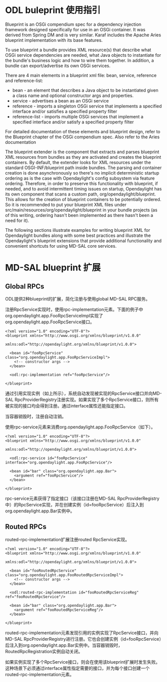 ODL buleprint 使用指引
====================

Blueprint is an OSGi compendium spec for a dependency injection framework designed specifically for use in an OSGi container. It was derived from Spring DM and is very similar. Karaf includes the Apache Aries blueprint implementation with its base features.

To use blueprint a bundle provides XML resource(s) that describe what OSGi service dependencies are needed, what Java objects to instantiate for the bundle's business logic and how to wire them together. In addition, a bundle can export/advertise its own OSGi services.

There are 4 main elements in a blueprint xml file: bean, service, reference and reference-list:

- bean - an element that describes a Java object to be instantiated given a class name and optional constructor args and properties.
- service - advertises a bean as an OSGi service
- reference - imports a singleton OSGi service that implements a specified interface and/or satisfies a specified property filter
- reference-list - imports multiple OSGi services that implement a specified interface and/or satisfy a specified property filter


For detailed documentation of these elements and blueprint design, refer to the Blueprint chapter of the OSGi compendium spec. Also refer to the Aries documentation

The blueprint extender is the component that extracts and parses blueprint XML resources from bundles as they are activated and creates the blueprint containers. By default, the extender looks for XML resources under the standard OSGI-INF/blueprint path inside bundles. The parsing and container creation is done asynchronously so there's no implicit deterministic startup ordering as is the case with Opendaylight's config subsystem via feature ordering. Therefore, in order to preserve this functionality with blueprint, if needed, and to avoid intermittent timing issues on startup, Opendaylight has its own component that scans a custom path, org/opendaylight/blueprint. This allows for the creation of blueprint containers to be potentially ordered. So it is recommended to put your blueprint XML files under src/main/resources/org/opendaylight/blueprint in your bundle projects (as of this writing, ordering hasn't been implemented as there hasn't been a need for it).

The following sections illustrate examples for writing blueprint XML for Opendaylight bundles along with some best practices and illustrate the Opendaylight's blueprint extensions that provide additional functionality and convenient shortcuts for using MD-SAL core services. 

# MD-SAL blueprint 扩展
## Global RPCs

ODL提供2种blueprint的扩展，简化注册与使用global MD-SAL RPC服务。

注册RpcService实现时，使用rpc-implementation元素。下面的例子中org.opendaylight.app.FooRpcServiceImpl实现了org.opendaylight.app.FooRpcService接口。

```
<?xml version="1.0" encoding="UTF-8"?>
<blueprint xmlns="http://www.osgi.org/xmlns/blueprint/v1.0.0"
                 xmlns:odl="http://opendaylight.org/xmlns/blueprint/v1.0.0">

  <bean id="fooRpcService" class="org.opendaylight.app.FooRpcServiceImpl">
    <!-- constructor args -->
  </bean>

  <odl:rpc-implementation ref="fooRpcService"/>

</blueprint>
```

通过引用实现实例（如上所示），系统自动发现被实现的RpcService接口并向MD-SAL RpcProviderRegistry注册实现。如果实现了多个RpcService接口，则所有被实现的接口均会得到注册。通过interface属性还能指定接口。

当容器销毁时，注册自动注销。

使用rpc-service元素来消费org.opendaylight.app.FooRpcService（如下）。

```
<?xml version="1.0" encoding="UTF-8"?>
<blueprint xmlns="http://www.osgi.org/xmlns/blueprint/v1.0.0"
                 xmlns:odl="http://opendaylight.org/xmlns/blueprint/v1.0.0">

  <odl:rpc-service id="fooRpcService" interface="org.opendaylight.app.FooRpcService"/>

  <bean id="bar" class="org.opendaylight.app.Bar">
    <argument ref="fooRpcService"/>
  </bean>

</blueprint>
```

rpc-service元素获得了指定接口（该接口注册在MD-SAL RpcProviderRegistry中）的RpcService实现，并在创建实例（id=fooRpcService）后注入到org.opendaylight.app.Bar实例中。

## Routed RPCs

routed-rpc-implementation扩展注册routed RpcService实现。

```
<?xml version="1.0" encoding="UTF-8"?>
<blueprint xmlns="http://www.osgi.org/xmlns/blueprint/v1.0.0"
                 xmlns:odl="http://opendaylight.org/xmlns/blueprint/v1.0.0">

  <bean id="fooRoutedRpcService" class="org.opendaylight.app.FooRoutedRpcServiceImpl">
    <!-- constructor args -->
  </bean>

  <odl:routed-rpc-implementation id="fooRoutedRpcServiceReg" ref="fooRoutedRpcService"/>

  <bean id="bar" class="org.opendaylight.app.Bar">
    <argument ref="fooRoutedRpcServiceReg"/>
  </bean>

</blueprint>
```

routed-rpc-implementation元素发现引用的实例实现了RpcService接口，并向MD-SAL RpcProviderRegistry进行注册。它也会创建实例（id=fooRpcService）后注入到org.opendaylight.app.Bar实例中。当容器销毁时，RoutedRpcRegistration实例自动关闭。

如果实例实现了多个RpcService接口，则会在使用该blueprint扩展时发生失败。这种场景下必须通过interface属性指定需要的接口，并为每个接口创建一个routed-rpc-implementation元素。
